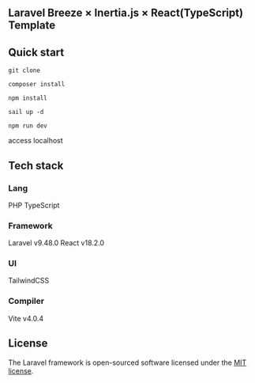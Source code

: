 ## Laravel Breeze × Inertia.js × React(TypeScript) Template

## Quick start

`git clone`

`composer install`

`npm install`

`sail up -d`

`npm run dev`

access localhost

## Tech stack

### Lang

PHP
TypeScript

### Framework

Laravel v9.48.0
React v18.2.0

### UI

TailwindCSS

### Compiler

Vite v4.0.4

## License

The Laravel framework is open-sourced software licensed under the [MIT license](https://opensource.org/licenses/MIT).
